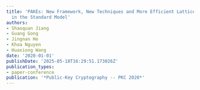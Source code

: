 ```yaml
---
title: 'PAKEs: New Framework, New Techniques and More Efficient Lattice-Based Constructions
  in the Standard Model'
authors:
- Shaoquan Jiang
- Guang Gong
- Jingnan He
- Khoa Nguyen
- Huaxiong Wang
date: '2020-01-01'
publishDate: '2025-05-18T16:29:51.173026Z'
publication_types:
- paper-conference
publication: '*Public-Key Cryptography -- PKC 2020*'
---
```


